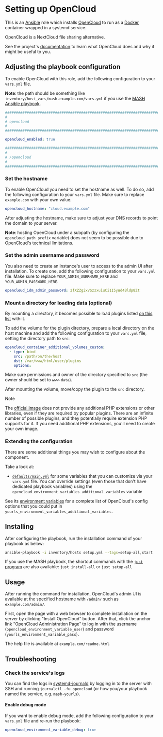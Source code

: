 <!--
SPDX-FileCopyrightText: 2020 - 2024 MDAD project contributors
SPDX-FileCopyrightText: 2020 - 2024 Slavi Pantaleev
SPDX-FileCopyrightText: 2020 Aaron Raimist
SPDX-FileCopyrightText: 2020 Chris van Dijk
SPDX-FileCopyrightText: 2020 Dominik Zajac
SPDX-FileCopyrightText: 2020 Mickaël Cornière
SPDX-FileCopyrightText: 2022 François Darveau
SPDX-FileCopyrightText: 2022 Julian Foad
SPDX-FileCopyrightText: 2022 Warren Bailey
SPDX-FileCopyrightText: 2023 Antonis Christofides
SPDX-FileCopyrightText: 2023 Felix Stupp
SPDX-FileCopyrightText: 2023 Pierre 'McFly' Marty
SPDX-FileCopyrightText: 2024 - 2025 Suguru Hirahara

SPDX-License-Identifier: AGPL-3.0-or-later
-->

# Setting up OpenCloud

This is an [Ansible](https://www.ansible.com/) role which installs [OpenCloud](https://github.com/opencloud-eu) to run as a [Docker](https://www.docker.com/) container wrapped in a systemd service.

OpenCloud is a NextCloud file sharing alternative.

See the project's [documentation](https://docs.opencloud.eu/docs) to learn what OpenCloud does and why it might be useful to you.

## Adjusting the playbook configuration

To enable OpenCloud with this role, add the following configuration to your `vars.yml` file.

**Note**: the path should be something like `inventory/host_vars/mash.example.com/vars.yml` if you use the [MASH Ansible playbook](https://github.com/mother-of-all-self-hosting/mash-playbook).

```yaml
########################################################################
#                                                                      #
# opencloud                                                               #
#                                                                      #
########################################################################

opencloud_enabled: true

########################################################################
#                                                                      #
# /opencloud                                                              #
#                                                                      #
########################################################################
```

### Set the hostname

To enable OpenCloud you need to set the hostname as well. To do so, add the following configuration to your `vars.yml` file. Make sure to replace `example.com` with your own value.

```yaml
opencloud_hostname: "cloud.example.com"
```

After adjusting the hostname, make sure to adjust your DNS records to point the domain to your server.

**Note**: hosting OpenCloud under a subpath (by configuring the `opencloud_path_prefix` variable) does not seem to be possible due to OpenCloud's technical limitations.

### Set the admin username and password

You also need to create an instance's user to access to the admin UI after installation. To create one, add the following configuration to your `vars.yml` file. Make sure to replace `YOUR_ADMIN_USERNAME_HERE` and `YOUR_ADMIN_PASSWORD_HERE`.

```yaml
opencloud_idm_admin_password: 2fXZZgixVSzzxuiuCi1I5yWd4Bldp8Zt
```

### Mount a directory for loading data (optional)

By mounting a directory, it becomes possible to load plugins listed [on this list](https://github.com/OpenCloud/awesome) with it.

To add the volume for the plugin directory, prepare a local directory on the host machine and add the following configuration to your `vars.yml` file, setting the directory path to `src`:

```yaml
opencloud_container_additional_volumes_custom:
  - type: bind
    src: /path/on/the/host
    dst: /var/www/html/user/plugins
    options:
```

Make sure permissions and owner of the directory specified to `src` (the owner should be set to `www-data`).

After mounting the volume, move/copy the plugin to the `src` directory.

>[!NOTE]
> The [official image](https://hub.docker.com/_/opencloud) does not provide any additional PHP extensions or other libraries, even if they are required by popular plugins. There are an infinite number of possible plugins, and they potentially require extension PHP supports for it. If you need additional PHP extensions, you'll need to create your own image.

### Extending the configuration

There are some additional things you may wish to configure about the component.

Take a look at:

- [`defaults/main.yml`](../defaults/main.yml) for some variables that you can customize via your `vars.yml` file. You can override settings (even those that don't have dedicated playbook variables) using the `opencloud_environment_variables_additional_variables` variable

See its [environment variables](https://docs.opencloud.eu/docs) for a complete list of OpenCloud's config options that you could put in `yourls_environment_variables_additional_variables`.

## Installing

After configuring the playbook, run the installation command of your playbook as below:

```sh
ansible-playbook -i inventory/hosts setup.yml --tags=setup-all,start
```

If you use the MASH playbook, the shortcut commands with the [`just` program](https://github.com/mother-of-all-self-hosting/mash-playbook/blob/main/docs/just.md) are also available: `just install-all` or `just setup-all`

## Usage

After running the command for installation, OpenCloud's admin UI is available at the specified hostname with `/admin/` such as `example.com/admin/`.

First, open the page with a web browser to complete installation on the server by clicking "Install OpenCloud" button. After that, click the anchor link "OpenCloud Administration Page" to log in with the username (`opencloud_environment_variable_user`) and password (`yourls_environment_variable_pass`).

The help file is available at `example.com/readme.html`.

## Troubleshooting

### Check the service's logs

You can find the logs in [systemd-journald](https://www.freedesktop.org/software/systemd/man/systemd-journald.service.html) by logging in to the server with SSH and running `journalctl -fu opencloud` (or how you/your playbook named the service, e.g. `mash-yourls`).

#### Enable debug mode

If you want to enable debug mode, add the following configuration to your `vars.yml` file and re-run the playbook:

```yaml
opencloud_environment_variable_debug: true
```
